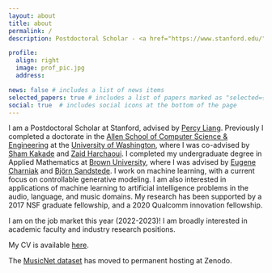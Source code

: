 ```yaml
---
layout: about
title: about
permalink: /
description: Postdoctoral Scholar - <a href="https://www.stanford.edu/">Stanford University</a> - <a href="https://cs.stanford.edu/">Computer Science</a>.

profile:
  align: right
  image: prof_pic.jpg
  address:

news: false # includes a list of news items
selected_papers: true # includes a list of papers marked as "selected={true}"
social: true  # includes social icons at the bottom of the page
---
```


I am a Postdoctoral Scholar at Stanford, advised by <a href="https://cs.stanford.edu/~pliang/">Percy Liang</a>. Previously I completed a doctorate in the <a href="http://www.cs.washington.edu">Allen School of Computer Science & Engineering</a> at the <a href="http://www.washington.edu/">University of Washington</a>, where I was co-advised by <a href="https://sham.seas.harvard.edu/">Sham Kakade</a> and <a href="https://faculty.washington.edu/zaid/">Zaid Harchaoui</a>. I completed my undergraduate degree in Applied Mathematics at <a href="https://www.brown.edu/">Brown University</a>, where I was advised by <a href="http://cs.brown.edu/people/echarnia/">Eugene Charniak</a> and <a href="http://bjornsandstede.com/">Bj&ouml;rn Sandstede</a>. I work on machine learning, with a current focus on controllable generative modeling. I am also interested in applications of machine learning to artificial intelligence problems in the audio, language, and music domains. My research has been supported by a 2017 NSF graduate fellowship, and a 2020 Qualcomm innovation fellowship.

I am on the job market this year (2022-2023)! I am broadly interested in academic faculty and industry research positions.

My CV is available <a href="assets/pdf/thickstun_cv.pdf">here</a>.

The <a href="https://zenodo.org/record/5120004#.YXDPwKBlBpQ">MusicNet dataset</a> has moved to permanent hosting at Zenodo.
